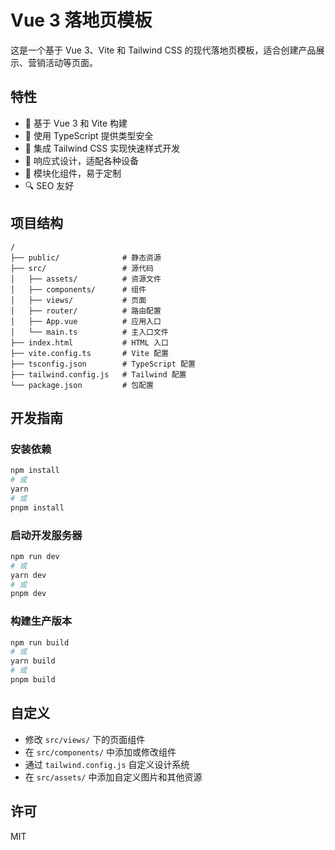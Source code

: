 # Vue 3 落地页模板

这是一个基于 Vue 3、Vite 和 Tailwind CSS 的现代落地页模板，适合创建产品展示、营销活动等页面。

## 特性

- 🚀 基于 Vue 3 和 Vite 构建
- 💪 使用 TypeScript 提供类型安全
- 🎨 集成 Tailwind CSS 实现快速样式开发
- 📱 响应式设计，适配各种设备
- 🧩 模块化组件，易于定制
- 🔍 SEO 友好

## 项目结构

```
/
├── public/              # 静态资源
├── src/                 # 源代码
│   ├── assets/          # 资源文件
│   ├── components/      # 组件
│   ├── views/           # 页面
│   ├── router/          # 路由配置
│   ├── App.vue          # 应用入口
│   └── main.ts          # 主入口文件
├── index.html           # HTML 入口
├── vite.config.ts       # Vite 配置
├── tsconfig.json        # TypeScript 配置
├── tailwind.config.js   # Tailwind 配置
└── package.json         # 包配置
```

## 开发指南

### 安装依赖

```bash
npm install
# 或
yarn
# 或
pnpm install
```

### 启动开发服务器

```bash
npm run dev
# 或
yarn dev
# 或
pnpm dev
```

### 构建生产版本

```bash
npm run build
# 或
yarn build
# 或
pnpm build
```

## 自定义

- 修改 `src/views/` 下的页面组件
- 在 `src/components/` 中添加或修改组件
- 通过 `tailwind.config.js` 自定义设计系统
- 在 `src/assets/` 中添加自定义图片和其他资源

## 许可

MIT
